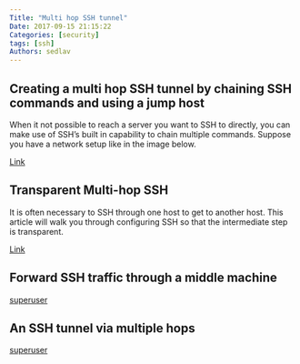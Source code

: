 ```yaml
---
Title: "Multi hop SSH tunnel"
Date: 2017-09-15 21:15:22
Categories: [security]
tags: [ssh]
Authors: sedlav
---
```


## Creating a multi hop SSH tunnel by chaining SSH commands and using a jump host

When it not possible to reach a server you want to SSH to directly, you can make use of SSH’s built in capability to chain multiple commands. Suppose you have a network setup like in the image below.

[Link](https://blog.remibergsma.com/2013/05/28/creating-a-multi-hop-ssh-tunnel-by-chaining-ssh-commands-and-using-a-jump-host/)


## Transparent Multi-hop SSH

It is often necessary to SSH through one host to get to another host. This article will walk you through configuring SSH so that the intermediate step is transparent.

[Link](http://sshmenu.sourceforge.net/articles/transparent-mulithop.html)

## Forward SSH traffic through a middle machine

[superuser](https://superuser.com/questions/107679/forward-ssh-traffic-through-a-middle-machine)

## An SSH tunnel via multiple hops

[superuser](https://superuser.com/questions/96489/an-ssh-tunnel-via-multiple-hops) 